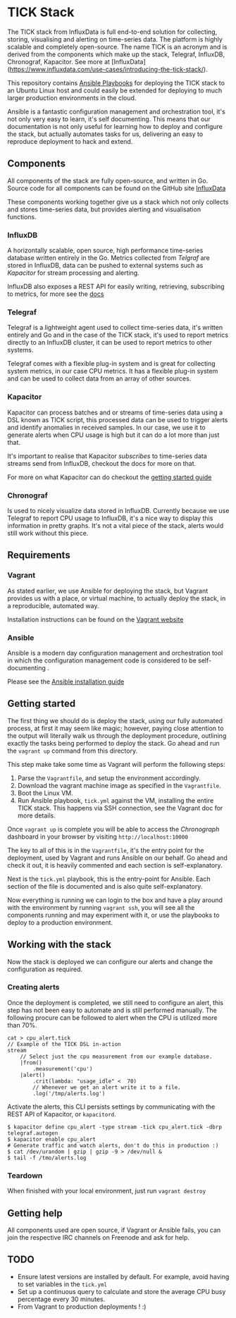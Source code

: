 # TICK Stack

The TICK stack from InfluxData is full end-to-end solution for collecting, storing, visualising and alerting on time-series data. The platform is highly scalable and completely open-source. The name TICK is an acronym and is  derived from the components which make up the stack, Telegraf, InfluxDB, Chronograf, Kapacitor. See more at [InfluxData] (https://www.influxdata.com/use-cases/introducing-the-tick-stack/).

This repository contains [Ansible Playbooks](https://docs.ansible.com/ansible/playbooks_intro.html) for deploying the TICK stack to an Ubuntu Linux host and could easily be extended for deploying to much larger production environments in the cloud.

Ansible is a fantastic configuration management and orchestration tool, it's not only very easy to learn, it's self documenting. This means that our documentation is not only useful for learning how to deploy and configure the stack, but actually automates tasks for us, delivering an easy to reproduce deployment to hack and extend.

## Components

All components of the stack are fully open-source, and written in Go. Source code for all components can be found on the GitHub site [InfluxData](https://github.com/influxdata)

These components working together give us a stack which not only collects and stores time-series data, but provides alerting and visualisation functions.

### InfluxDB

A horizontally scalable, open source, high performance time-series database written entirely in the Go.  Metrics collected from _Telgraf_ are stored in InfluxDB, data can be pushed to external systems such as _Kapacitor_ for stream processing and alerting.

InfluxDB also exposes a REST API for easily writing, retrieving, subscribing to metrics, for more see the [docs](https://docs.influxdata.com/influxdb/v1.0/)

### Telegraf

Telegraf is a lightweight agent used to collect time-series data, it's written entirely and Go and in the case of the TICK stack, it's used to report metrics directly to an InfluxDB cluster, it can be used to report metrics to other systems.

Telegraf comes with a flexible plug-in system and is great for collecting system metrics, in our case CPU metrics. It has a flexible plug-in system and can be used to collect data from an array of other sources.

### Kapacitor

Kapacitor can process batches and or streams of time-series data using a DSL known as TICK script, this processed data can be used to trigger alerts and identify anomalies in received samples. In our case, we use it to generate alerts when CPU usage is high but it can do a lot more than just that.

It's important to realise that Kapacitor _subscribes_ to time-series data streams send from InfluxDB, checkout the docs for more on that.

For more on what Kapacitor can do checkout the [getting started guide](https://docs.influxdata.com/kapacitor/v1.0/introduction/getting_started/)

### Chronograf

Is used to nicely visualize data stored in InfluxDB. Currently because we use Telegraf to report CPU usage to InfluxDB, it's a nice way to display this information in pretty graphs. It's not a vital piece of the stack, alerts would still work without this piece.

## Requirements

### Vagrant

As stated earlier, we use Ansible for deploying the stack, but Vagrant provides us with a place, or virtual machine, to actually deploy the stack, in a reproducible, automated way.

Installation instructions can be found on the [Vagrant website](https://www.vagrantup.com/docs/installation/)

### Ansible

Ansible is a modern day configuration management and orchestration tool in which the configuration management code is considered to be self-documenting .

Please see the [Ansible installation guide](http://docs.ansible.com/ansible/intro_installation.html<Paste>)

## Getting started

The first thing we should do is deploy the stack, using our fully automated process, at first it may seem like magic; however, paying close attention to the output will literally walk us through the deployment procedure, outlining  exactly the tasks being performed to deploy the stack. Go ahead and run the `vagrant up` command from this directory.

This step make take some time as Vagrant will perform the following steps:

1. Parse the `Vagrantfile`, and setup the environment accordingly.
1. Download the vagrant machine image as specified in the `Vagrantfile`.
2. Boot the Linux VM.
3. Run Ansible playbook, `tick.yml` against the VM, installing the entire TICK stack. This happens via SSH connection, see the Vagrant doc for more details.

Once `vagrant up` is complete you will be able to access the _Chronograph_ dashboard in your browser by visiting `http://localhost:10000`

The key to all of this is in the `Vagrantfile`, it's the entry point for the deployment, used by Vagrant and runs Ansible on our behalf. Go ahead and check it out, it is heavily commented and each section is self-explanatory.

Next is the `tick.yml` playbook, this is the entry-point for Ansible. Each section of the file is documented and is also quite self-explanatory.

Now everything is running we can login to the box and have a play around with the environment by running `vagrant ssh`, you will see all the components running and may experiment with it, or use the playbooks to deploy to a production environment.

## Working with the stack

Now the stack is deployed we can configure our alerts and change the configuration as required.

### Creating alerts

Once the deployment is completed, we still need to configure an alert, this step has not been easy to automate and is still performed manually. The following procure can be followed to alert when the CPU is utilized more than 70%.

```
cat > cpu_alert.tick
// Example of the TICK DSL in-action
stream
    // Select just the cpu measurement from our example database.
    |from()
        .measurement('cpu')
    |alert()
        .crit(lambda: "usage_idle" <  70)
        // Whenever we get an alert write it to a file.
        .log('/tmp/alerts.log')
```

Activate the alerts, this CLI persists settings by communicating with the REST API of Kapacitor, or `kapacitord`.

```
$ kapacitor define cpu_alert -type stream -tick cpu_alert.tick -dbrp telegraf.autogen
$ kapacitor enable cpu_alert
# Generate traffic and watch alerts, don't do this in production :)
$ cat /dev/urandom | gzip | gzip -9 > /dev/null &
$ tail -f /tmo/alerts.log
```

### Teardown

When finished with your local environment, just run `vagrant destroy`

## Getting help

All components used are open source, if Vagrant or Ansible fails, you can join the respective IRC channels on Freenode and ask for help.

## TODO

* Ensure latest versions are installed by default. For example, avoid having to set variables in the `tick.yml`
* Set up a continuous query to calculate and store the average CPU busy percentage every 30 minutes.
* From Vagrant to production deployments ! :)
